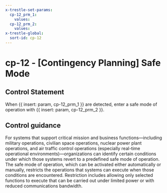 ```yaml
---
x-trestle-set-params:
  cp-12_prm_1:
    values:
  cp-12_prm_2:
    values:
x-trestle-global:
  sort-id: cp-12
---
```


# cp-12 - \[Contingency Planning\] Safe Mode

## Control Statement

When {{ insert: param, cp-12_prm_1 }} are detected, enter a safe mode of operation with {{ insert: param, cp-12_prm_2 }}.

## Control guidance

For systems that support critical mission and business functions—including military operations, civilian space operations, nuclear power plant operations, and air traffic control operations (especially real-time operational environments)—organizations can identify certain conditions under which those systems revert to a predefined safe mode of operation. The safe mode of operation, which can be activated either automatically or manually, restricts the operations that systems can execute when those conditions are encountered. Restriction includes allowing only selected functions to execute that can be carried out under limited power or with reduced communications bandwidth.

